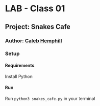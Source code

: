 # LAB - Class 01

## Project: Snakes Cafe

### Author: [Caleb Hemphill](https://github.com/kaylubh)

### Setup

#### Requirements

Install Python

#### Run

Run `python3 snakes_cafe.py` in your terminal
